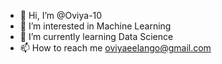- 👋 Hi, I’m @Oviya-10
- 👀 I’m interested in Machine Learning
- 🌱 I’m currently learning Data Science
- 📫 How to reach me oviyaeelango@gmail.com

<!---
Oviya-10/Oviya-10 is a ✨ special ✨ repository because its `README.md` (this file) appears on your GitHub profile.
You can click the Preview link to take a look at your changes.
--->
